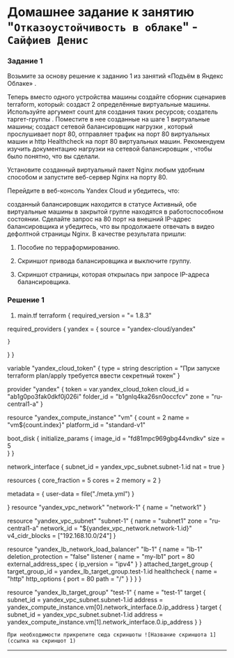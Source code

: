 # Домашнее задание к занятию "`Отказоустойчивость в облаке`" - `Сайфиев Денис`


### Задание 1

Возьмите за основу решение к заданию 1 из занятий «Подъём в Яндекс Облаке» .

Теперь вместо одного устройства машины создайте сборник сценариев terraform, который:
создаст 2 определённые виртуальные машины. Используйте аргумент count для создания таких ресурсов;
создатель таргет-группы . Поместите в нее созданные на шаге 1 виртуальные машины;
создаст сетевой балансировщик нагрузки , который прослушивает порт 80, отправляет трафик на порт 80 виртуальных машин и http Healthcheck на порт 80 виртуальных машин.
Рекомендуем изучить документацию нагрузки на сетевой балансировщик , чтобы было понятно, что вы сделали.

Установите созданный виртуальный пакет Nginx любым удобным способом и запустите веб-сервер Nginx на порту 80.

Перейдите в веб-консоль Yandex Cloud и убедитесь, что:

созданный балансировщик находится в статусе Активный,
обе виртуальные машины в закрытой группе находятся в работоспособном состоянии.
Сделайте запрос на 80 порт на внешний IP-адрес балансировщика и убедитесь, что вы продолжаете отвечать в видео дефолтной страницы Nginx.
В качестве результата пришли:

1. Пособие по терраформированию.

2. Скриншот привода балансировщика и выключите группу.

3. Скриншот страницы, которая открылась при запросе IP-адреса балансировщика.

### Решение 1

1. main.tf
terraform {
  required_version = "= 1.8.3"
 
  required_providers {
    yandex = {
      source = "yandex-cloud/yandex"

    }
  }
}

variable "yandex_cloud_token" {
  type = string
  description = "При запуске terraform plan/apply требуется ввести секретный токен"
}

provider "yandex" {
  token     = var.yandex_cloud_token 
  cloud_id  = "ab1g0po3fak0dkf0j026i"
  folder_id = "b1gnlq4ka26sn0occfcv"
  zone      = "ru-central1-a"
}

resource "yandex_compute_instance" "vm" {
  count = 2
  name = "vm${count.index}"
  platform_id = "standard-v1"

  boot_disk {
    initialize_params {
      image_id = "fd81mpc969gbg44vndkv"
      size = 5       
    }
  } 

  network_interface {
    subnet_id = yandex_vpc_subnet.subnet-1.id
    nat       = true
  }

  resources {
    core_fraction = 5
    cores  = 2
    memory = 2
  }
  
  metadata = {
    user-data = file("./meta.yml")
  }

}
resource "yandex_vpc_network" "network-1" {
  name = "network1"
}

resource "yandex_vpc_subnet" "subnet-1" {
  name           = "subnet1"
  zone           = "ru-central1-a"
  network_id     = "${yandex_vpc_network.network-1.id}"
  v4_cidr_blocks = ["192.168.10.0/24"]
}

resource "yandex_lb_network_load_balancer" "lb-1" {
  name = "lb-1"
  deletion_protection = "false"
  listener {
    name        = "my-lb1"
    port        = 80
    external_address_spec {
      ip_version = "ipv4"
    }
  }
  attached_target_group {
    target_group_id = yandex_lb_target_group.test-1.id 
    healthcheck {
      name = "http"
      http_options {
        port = 80
        path = "/"
      }
    }
  }
}

resource "yandex_lb_target_group" "test-1" {
  name      = "test-1"
  target {
    subnet_id = yandex_vpc_subnet.subnet-1.id
    address   = yandex_compute_instance.vm[0].network_interface.0.ip_address
  }
  target {
    subnet_id = yandex_vpc_subnet.subnet-1.id
    address   = yandex_compute_instance.vm[1].network_interface.0.ip_address
  }
}


`При необходимости прикрепитe сюда скриншоты
![Название скриншота 1](ссылка на скриншот 1)`


---

